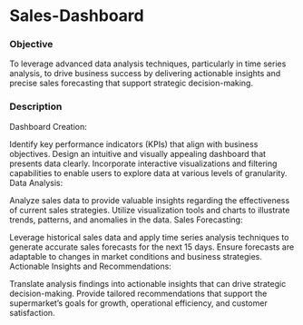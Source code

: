 # Sales-Dashboard

### Objective
To leverage advanced data analysis techniques, particularly in time series analysis, to drive business success by delivering actionable insights and precise sales forecasting that support strategic decision-making.

### Description
Dashboard Creation:

Identify key performance indicators (KPIs) that align with business objectives.
Design an intuitive and visually appealing dashboard that presents data clearly.
Incorporate interactive visualizations and filtering capabilities to enable users to explore data at various levels of granularity.
Data Analysis:

Analyze sales data to provide valuable insights regarding the effectiveness of current sales strategies.
Utilize visualization tools and charts to illustrate trends, patterns, and anomalies in the data.
Sales Forecasting:

Leverage historical sales data and apply time series analysis techniques to generate accurate sales forecasts for the next 15 days.
Ensure forecasts are adaptable to changes in market conditions and business strategies.
Actionable Insights and Recommendations:

Translate analysis findings into actionable insights that can drive strategic decision-making.
Provide tailored recommendations that support the supermarket’s goals for growth, operational efficiency, and customer satisfaction.
